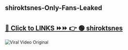 
 ## shiroktsnes-Only-Fans-Leaked

# <h2><a href="https://clipsfans.com/shiroktsnes&ref=git">🔗 Click to LINKS ⏩⏩ 👉 🟢 shiroktsnes </a></h2>

<a href="https://clipsfans.com/shiroktsnes&ref=git" rel="nofollow" data-target="animated-image.originalLink"><img src="https://i.ibb.co.com/xMMVF88/686577567.gif" alt="Viral Video Original" style="max-width: 100%; display: inline-block;" data-target="animated-image.originalImage"></a>
